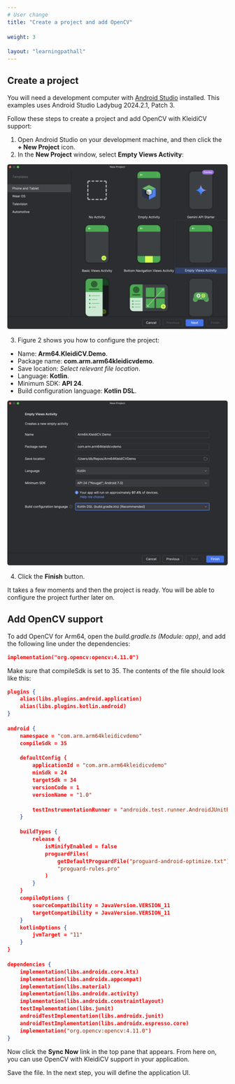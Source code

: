 ```yaml
---
# User change
title: "Create a project and add OpenCV"

weight: 3

layout: "learningpathall"
---
```

## Create a project
You will need a development computer with [Android Studio](https://developer.android.com/studio) installed. This examples uses Android Studio Ladybug 2024.2.1, Patch 3.

Follow these steps to create a project and add OpenCV with KleidiCV support:

1. Open Android Studio on your development machine, and then click the **+ New Project** icon.
2. In the **New Project** window, select **Empty Views Activity**:

![img1 alt-text#center](Figures/01.png "Figure 1. Creating a new project.")

3. Figure 2 shows you how to configure the project:
- Name: **Arm64.KleidiCV.Demo**.
- Package name: **com.arm.arm64kleidicvdemo**.
- Save location: *Select relevant file location*.
- Language: **Kotlin**.
- Minimum SDK: **API 24**.
- Build configuration language: **Kotlin DSL**.

![img2 alt-text#center](Figures/02.png "Figure 2. Configuring your new project.")

4. Click the **Finish** button. 

It takes a few moments and then the project is ready. You will be able to configure the project further later on.

## Add OpenCV support
To add OpenCV for Arm64, open the *build.gradle.ts (Module: app)*, and add the following line under the dependencies:

```JSON
implementation("org.opencv:opencv:4.11.0")
```

Make sure that compileSdk is set to 35. The contents of the file should look like this:

```JSON
plugins {
    alias(libs.plugins.android.application)
    alias(libs.plugins.kotlin.android)
}

android {
    namespace = "com.arm.arm64kleidicvdemo"
    compileSdk = 35

    defaultConfig {
        applicationId = "com.arm.arm64kleidicvdemo"
        minSdk = 24
        targetSdk = 34
        versionCode = 1
        versionName = "1.0"

        testInstrumentationRunner = "androidx.test.runner.AndroidJUnitRunner"
    }

    buildTypes {
        release {
            isMinifyEnabled = false
            proguardFiles(
                getDefaultProguardFile("proguard-android-optimize.txt"),
                "proguard-rules.pro"
            )
        }
    }
    compileOptions {
        sourceCompatibility = JavaVersion.VERSION_11
        targetCompatibility = JavaVersion.VERSION_11
    }
    kotlinOptions {
        jvmTarget = "11"
    }
}

dependencies {
    implementation(libs.androidx.core.ktx)
    implementation(libs.androidx.appcompat)
    implementation(libs.material)
    implementation(libs.androidx.activity)
    implementation(libs.androidx.constraintlayout)
    testImplementation(libs.junit)
    androidTestImplementation(libs.androidx.junit)
    androidTestImplementation(libs.androidx.espresso.core)
    implementation("org.opencv:opencv:4.11.0")
}
```

Now click the **Sync Now** link in the top pane that appears. From here on, you can use OpenCV with KleidiCV support in your application. 

Save the file. In the next step, you will define the application UI.